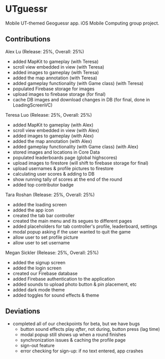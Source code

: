 # UTguessr
Mobile UT-themed Geoguessr app. iOS Mobile Computing group project.

## Contributions

Alex Lu (Release: 25%, Overall: 25%)
 - added MapKit to gameplay (with Teresa)
 - scroll view embedded in view (with Teresa)
 - added images to gameplay (with Teresa)
 - added the map annotation (with Teresa)
 - added gameplay functionality (with Game class) (with Teresa)
 - populated Firebase storage for images
 - upload images to firebase storage (for final)
 - cache DB images and download changes in DB (for final, done in LoadingScreenVC)

Teresa Luo (Release: 25%, Overall: 25%)
 - added MapKit to gameplay (with Alex)
 - scroll view embedded in view (with Alex)
 - added images to gameplay (with Alex)
 - added the map annotation (with Alex)
 - added gameplay functionality (with Game class) (with Alex)
 - stored images and locations in Core Data
 - populated leaderboards page (global highscores)
 - upload images to firestore (will shift to firebase storage for final)
 - upload usernames & profile pictures to firestore
 - calculating user scores & adding to DB
 - show running tally of scores at the end of the round
 - added top contributor badge

Tara Roshan (Release: 25%, Overall: 25%)
 - added the loading screen
 - added the app icon
 - created the tab bar controller
 - created the main menu and its segues to different pages
 - added placeholders for tab controller's profile, leaderboard, settings
 - modal popup asking if the user wanted to quit the game
 - allow user to set profile picture
 - allow user to set username

Megan Sickler (Release: 25%, Overall: 25%)
 - added the signup screen
 - added the login screen
 - created our Firebase database
 - added Firebase authentication to the application
 - added sounds to upload photo button & pin placement, etc
 - added dark mode theme
 - added toggles for sound effects & theme

## Deviations
 - completed all of our checkpoints for beta, but we have bugs
    - button sound effects play *after*, not during, button press (lag time)
    - modal popup still shows up when a round finishes
    - synchronization issues & caching the profile page
    - sign-out feature
    - error checking for sign-up: if no text entered, app crashes
